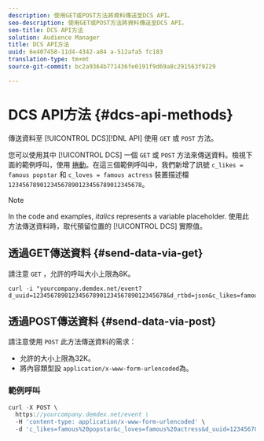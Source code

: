 ```yaml
---
description: 使用GET或POST方法將資料傳送至DCS API。
seo-description: 使用GET或POST方法將資料傳送至DCS API。
seo-title: DCS API方法
solution: Audience Manager
title: DCS API方法
uuid: 6e407458-11d4-4342-a84 a-512afa5 fc183
translation-type: tm+mt
source-git-commit: bc2a9364b771436fe0191f9d69a8c291563f9229

---
```



# DCS API方法 {#dcs-api-methods}

傳送資料至 [!UICONTROL DCS][!DNL API] 使用 `GET` 或 `POST` 方法。

您可以使用其中 [!UICONTROL DCS] 一個 `GET` 或 `POST` 方法來傳送資料。檢視下面的範例呼叫，使用 [捲動](https://curl.haxx.se/)。在這三個範例呼叫中，我們新增了訊號 `c_likes = famous popstar` 和 `c_loves = famous actress` 裝置描述檔 `12345678901234567890123456789012345678`。

>[!NOTE]
>
>In the code and examples, *italics* represents a variable placeholder. 使用此方法傳送資料時，取代預留位置的 [!UICONTROL DCS] 實際值。

## 透過GET傳送資料 {#send-data-via-get}

請注意 `GET` ，允許的呼叫大小上限為8K。

```
curl -i "yourcompany.demdex.net/event?d_uuid=12345678901234567890123456789012345678&d_rtbd=json&c_likes=famous%20popstar&c_loves=famous%20actress"
```

## 透過POST傳送資料 {#send-data-via-post}

請注意使用 `POST` 此方法傳送資料的需求：

* 允許的大小上限為32K。
* 將內容類型設 `application/x-www-form-urlencoded`為。

### 範例呼叫

```js
curl -X POST \
  https://yourcompany.demdex.net/event \
  -H 'content-type: application/x-www-form-urlencoded' \
  -d 'c_likes=famous%20popstar&c_loves=famous%20actress&d_uuid=12345678901234567890123456789012345678'
```
